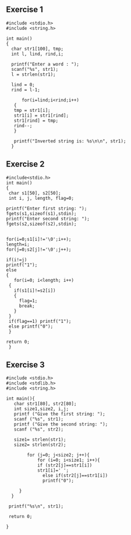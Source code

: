 ## Exercise 1

    #include <stdio.h>
    #include <string.h>
 
    int main()
    {
      char str1[100], tmp;
      int l, lind, rind,i;

      printf("Enter a word : ");
      scanf("%s", str1);
      l = strlen(str1);

      lind = 0;
      rind = l-1;
    
          for(i=lind;i<rind;i++)
       {
       tmp = str1[i];
       str1[i] = str1[rind];
       str1[rind] = tmp;
       rind--;
       }
 
       printf("Inverted string is: %s\n\n", str1);
      }

## Exercise 2
    #include<stdio.h>
    int main()
    {
     char s1[50], s2[50];
     int i, j, length, flag=0;

    printf("Enter first string: ");
    fgets(s1,sizeof(s1),stdin);
    printf("Enter second string: ");
    fgets(s2,sizeof(s2),stdin);

 
    for(i=0;s1[i]!='\0';i++);
    length=i;
    for(j=0;s2[j]!='\0';j++);

    if(i!=j)
    printf("1");
    else
    {
       for(i=0; i<length; i++)
     {
       if(s1[i]!=s2[i])
       {
         flag=1;
         break;
       }
     }
     if(flag==1) printf("1");
     else printf("0");
     }

    return 0;
     }
## Exercise 3

    #include <stdio.h>
    #include <stdlib.h>
    #include <string.h>

    int main(){
       char str1[80], str2[80];
       int size1,size2, i,j;
       printf ("Give the first string: ");
       scanf ("%s", str1);
       printf ("Give the second string: ");
       scanf ("%s", str2);

       size1= strlen(str1);
       size2= strlen(str2);

            for (j=0; j<size2; j++){
                for (i=0; i<size1; i++){
                if (str2[j]==str1[i])
                str1[i]=' ';
                  else if(str2[j]==str1[i])
                  printf("0");

         }
      }

     printf("%s\n", str1);

     return 0;

    }
